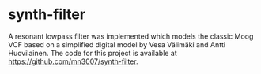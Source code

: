 # synth-filter

 A resonant lowpass filter was implemented which models the classic Moog VCF based on a simplified digital model by Vesa Välimäki and Antti Huovilainen.
The code for this project is available at https://github.com/mn3007/synth-filter.

